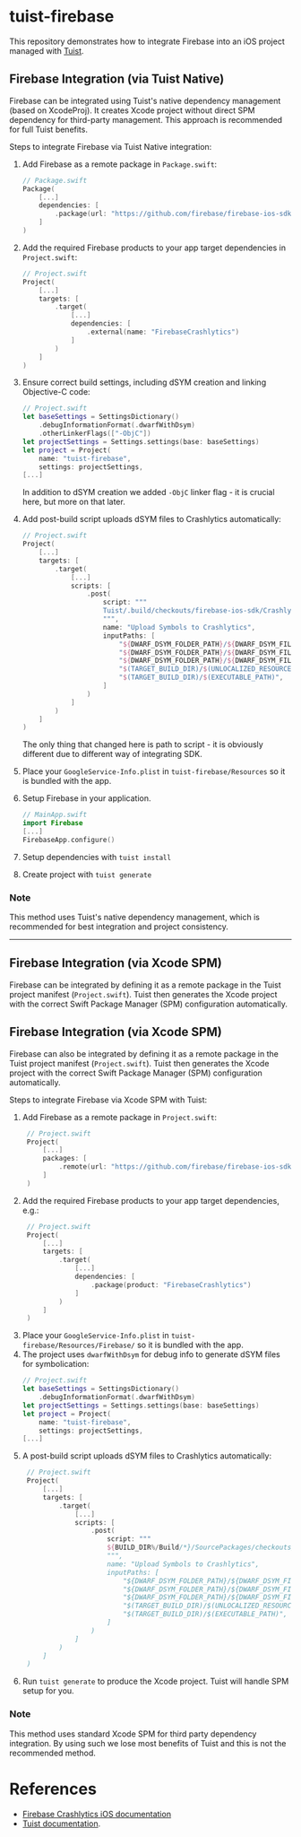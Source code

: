 # tuist-firebase
This repository demonstrates how to integrate Firebase into an iOS project managed with [Tuist](https://tuist.io/).

## Firebase Integration (via Tuist Native)
Firebase can be integrated using Tuist's native dependency management (based on XcodeProj). It creates Xcode project without direct SPM dependency for third-party management. This approach is recommended for full Tuist benefits.

Steps to integrate Firebase via Tuist Native integration:

1. Add Firebase as a remote package in `Package.swift`:
    ```swift
    // Package.swift
    Package(
        [...]
        dependencies: [
            .package(url: "https://github.com/firebase/firebase-ios-sdk", exact: "12.3.0")
        ]
    )
    ```

1. Add the required Firebase products to your app target dependencies in `Project.swift`:
    ```swift
    // Project.swift
    Project(
        [...]
        targets: [
            .target(
                [...]
                dependencies: [
                    .external(name: "FirebaseCrashlytics")
                ]
            )
        ]
    )
    ```

1. Ensure correct build settings, including dSYM creation and linking Objective-C code:
    ```swift
    // Project.swift
    let baseSettings = SettingsDictionary()
        .debugInformationFormat(.dwarfWithDsym)
        .otherLinkerFlags(["-ObjC"])
    let projectSettings = Settings.settings(base: baseSettings)
    let project = Project(
        name: "tuist-firebase",
        settings: projectSettings,
    [...]
    ```
    In addition to dSYM creation we added `-ObjC` linker flag - it is crucial here, but more on that later.


1. Add post-build script uploads dSYM files to Crashlytics automatically:
    ```swift
    // Project.swift
    Project(
        [...]
        targets: [
            .target(
                [...]
                scripts: [
                    .post(
                        script: """
                        Tuist/.build/checkouts/firebase-ios-sdk/Crashlytics/run
                        """,
                        name: "Upload Symbols to Crashlytics",
                        inputPaths: [
                            "${DWARF_DSYM_FOLDER_PATH}/${DWARF_DSYM_FILE_NAME}",
                            "${DWARF_DSYM_FOLDER_PATH}/${DWARF_DSYM_FILE_NAME}/Contents/Resources/DWARF/${PRODUCT_NAME}",
                            "${DWARF_DSYM_FOLDER_PATH}/${DWARF_DSYM_FILE_NAME}/Contents/Info.plist",
                            "$(TARGET_BUILD_DIR)/$(UNLOCALIZED_RESOURCES_FOLDER_PATH)/GoogleService-Info.plist",
                            "$(TARGET_BUILD_DIR)/$(EXECUTABLE_PATH)",
                        ]
                    )
                ]
            )
        ]
    )
    ```
    The only thing that changed here is path to script - it is obviously different due to different way of integrating SDK.


1. Place your `GoogleService-Info.plist` in `tuist-firebase/Resources` so it is bundled with the app.

1. Setup Firebase in your application.
    ```swift
    // MainApp.swift
    import Firebase
    [...]
    FirebaseApp.configure()
    ```

1. Setup dependencies with `tuist install`

1. Create project with `tuist generate`

### Note
This method uses Tuist's native dependency management, which is recommended for best integration and project consistency.

---
## Firebase Integration (via Xcode SPM)
Firebase can be integrated by defining it as a remote package in the Tuist project manifest (`Project.swift`). Tuist then generates the Xcode project with the correct Swift Package Manager (SPM) configuration automatically.

## Firebase Integration (via Xcode SPM)
Firebase can also be integrated by defining it as a remote package in the Tuist project manifest (`Project.swift`). Tuist then generates the Xcode project with the correct Swift Package Manager (SPM) configuration automatically.

Steps to integrate Firebase via Xcode SPM with Tuist:

1. Add Firebase as a remote package in `Project.swift`:
   ```swift
    // Project.swift
    Project(
        [...]
        packages: [
            .remote(url: "https://github.com/firebase/firebase-ios-sdk", requirement: .exact("12.3.0"))
        ]
    )
   ```
2. Add the required Firebase products to your app target dependencies, e.g.:
   ```swift
    // Project.swift
    Project(
        [...]
        targets: [
            .target(
                [...]
                dependencies: [
                    .package(product: "FirebaseCrashlytics")
                ]
            )
        ]
    )
   ```
3. Place your `GoogleService-Info.plist` in `tuist-firebase/Resources/Firebase/` so it is bundled with the app.
4. The project uses `dwarfWithDsym` for debug info to generate dSYM files for symbolication:
    ```swift
    // Project.swift
    let baseSettings = SettingsDictionary()
        .debugInformationFormat(.dwarfWithDsym)
    let projectSettings = Settings.settings(base: baseSettings)
    let project = Project(
        name: "tuist-firebase",
        settings: projectSettings,
    [...]
    ```
5. A post-build script uploads dSYM files to Crashlytics automatically:
   ```swift
    // Project.swift
    Project(
        [...]
        targets: [
            .target(
                [...]
                scripts: [
                    .post(
                        script: """
                        ${BUILD_DIR%/Build/*}/SourcePackages/checkouts/firebase-ios-sdk/Crashlytics/run
                        """,
                        name: "Upload Symbols to Crashlytics",
                        inputPaths: [
                            "${DWARF_DSYM_FOLDER_PATH}/${DWARF_DSYM_FILE_NAME}",
                            "${DWARF_DSYM_FOLDER_PATH}/${DWARF_DSYM_FILE_NAME}/Contents/Resources/DWARF/${PRODUCT_NAME}",
                            "${DWARF_DSYM_FOLDER_PATH}/${DWARF_DSYM_FILE_NAME}/Contents/Info.plist",
                            "$(TARGET_BUILD_DIR)/$(UNLOCALIZED_RESOURCES_FOLDER_PATH)/GoogleService-Info.plist",
                            "$(TARGET_BUILD_DIR)/$(EXECUTABLE_PATH)",
                        ]
                    )
                ]
            )
        ]
    )
   ```
6. Run `tuist generate` to produce the Xcode project. Tuist will handle SPM setup for you.

### Note
This method uses standard Xcode SPM for third party dependency integration. By using such we lose most benefits of Tuist and this is not the recommended method.

# References
- [Firebase Crashlytics iOS documentation](https://firebase.google.com/docs/crashlytics/get-started?platform=ios)
- [Tuist documentation](https://docs.tuist.io/).
